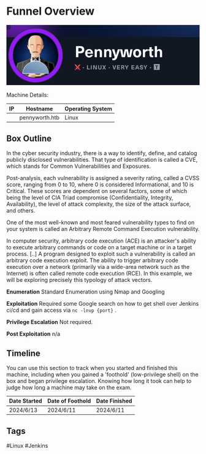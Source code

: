
# Funnel Overview

![](assets/pennyworth_logo.png)

Machine Details:

| IP  | Hostname       | Operating System |
| --- | -------------- | ---------------- |
|     | pennyworth.htb | Linux            |

## Box Outline

In the cyber security industry, there is a way to identify, define, and catalog publicly disclosed vulnerabilities. That type of identification is called a CVE, which stands for Common Vulnerabilities and Exposures.

Post-analysis, each vulnerability is assigned a severity rating, called a CVSS score, ranging from 0 to 10, where 0 is considered Informational, and 10 is Critical. These scores are dependent on several factors, some of which being the level of CIA Triad compromise (Confidentiality, Integrity, Availability), the level of attack complexity, the size of the attack surface, and others.

One of the most well-known and most feared vulnerability types to find on your system is called an Arbitrary Remote Command Execution vulnerability.

In computer security, arbitrary code execution (ACE) is an attacker's ability to execute arbitrary commands or code on a target machine or in a target process. [..] A program designed to exploit such a vulnerability is called an arbitrary code execution exploit. The ability to trigger arbitrary code execution over a network (primarily via a wide-area network such as the Internet) is often called remote code execution (RCE).
In this example, we will be exploring precisely this typology of attack vectors.



**Enumeration**
Standard Enumeration using Nmap and Googling


**Exploitation**
Required some Google search on how to get shell over Jenkins ci/cd and gain access via `nc -lnvp {port}` .


**Privilege Escalation**
Not required.


**Post Exploitation**
n/a


## Timeline

You can use this section to track when you started and finished this machine, including when you gained a 'foothold' (low-privilege shell) on the box and began privilege escalation. Knowing how long it took can help to judge how long a machine may take on the exam.

| Date Started | Date of Foothold | Date Finished |
| ------------ | ---------------- | ------------- |
| 2024/6/13    | 2024/6/11        | 2024/6/11     |

## Tags
#Linux #Jenkins 